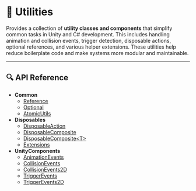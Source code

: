 # 🧩 Utilities

Provides a collection of **utility classes and components** that simplify common tasks in Unity and C# development. This
includes handling animation and collision events, trigger detection, disposable actions, optional references, and
various helper extensions. These utilities help reduce boilerplate code and make systems more modular and maintainable.

---

## 🔍 API Reference

- **Common**
    - [Reference](Reference.md) <!-- + -->
    - [Optional](Optional.md) <!-- + -->
    - [AtomicUtils](AtomicUtils.md)  <!-- + -->
- **Disposables**
    - [DisposableAction](DisposableAction.md) <!-- + -->
    - [DisposableComposite](DisposableComposite.md) <!-- + -->
    - [DisposableComposite\<T>](DisposableComposite%601.md) <!-- + -->
    - [Extensions](Extensions.md) <!-- + -->
- **UnityComponents**
    - [AnimationEvents](AnimationEvents.md) <!-- + -->
    - [CollisionEvents](CollisionEvents.md) <!-- + -->
    - [CollisionEvents2D](CollisionEvents2D.md) <!-- + -->
    - [TriggerEvents](TriggerEvents.md) <!-- + -->
    - [TriggerEvents2D](TriggerEvents2D.md) <!-- + -->

